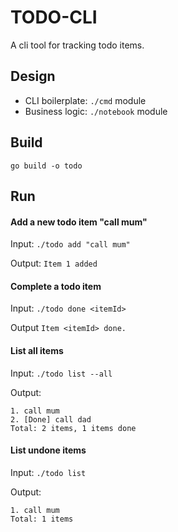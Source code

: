 # TODO-CLI

A cli tool for tracking todo items.

## Design

* CLI boilerplate: `./cmd` module
* Business logic: `./notebook` module

## Build

`go build -o todo`

## Run

#### Add a new todo item "call mum"

Input: `./todo add "call mum"`

Output: `Item 1 added` 

#### Complete a todo item

Input: `./todo done <itemId>`

Output `Item <itemId> done.`

#### List all items

Input: `./todo list --all`

Output: 
```
1. call mum
2. [Done] call dad
Total: 2 items, 1 items done
```
#### List undone items

Input: `./todo list`

Output: 
```
1. call mum
Total: 1 items
```